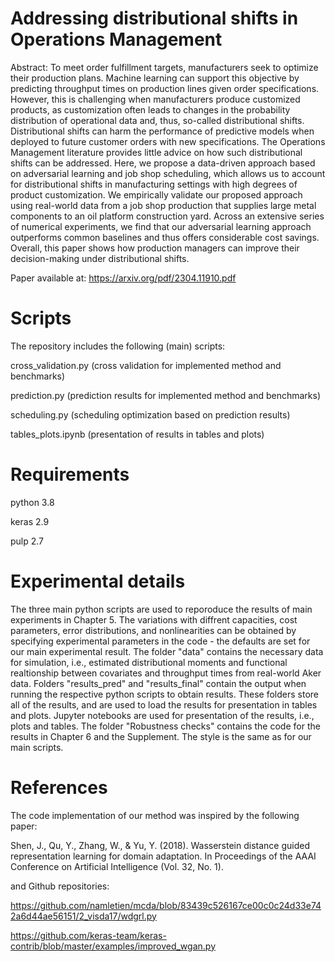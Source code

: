# Addressing distributional shifts in Operations Management

Abstract: To meet order fulfillment targets, manufacturers seek to optimize their production plans. Machine learning can support this objective by predicting throughput times on production lines given order specifications. However, this is challenging when manufacturers produce customized products, as customization often leads to changes in the probability distribution of operational data and, thus, so-called distributional shifts. Distributional shifts can harm the performance of predictive models when deployed to future customer orders with new specifications. The Operations Management literature provides little advice on how such distributional shifts can be addressed. Here, we propose a data-driven approach based on adversarial learning and job shop scheduling, which allows us to account for distributional shifts in manufacturing settings with high degrees of product customization. We empirically validate our proposed approach using real-world data from a job shop production that supplies large metal components to an oil platform construction yard. Across an extensive series of numerical experiments, we find that our adversarial learning approach outperforms common baselines and thus offers considerable cost savings. Overall, this paper shows how production managers can improve their decision-making under distributional shifts. 

Paper available at: https://arxiv.org/pdf/2304.11910.pdf

# Scripts

The repository includes the following (main) scripts:

cross_validation.py (cross validation for implemented method and benchmarks)

prediction.py (prediction results for implemented method and benchmarks)

scheduling.py (scheduling optimization based on prediction results)

tables_plots.ipynb (presentation of results in tables and plots)

# Requirements

python 3.8 

keras 2.9

pulp 2.7

# Experimental details

The three main python scripts are used to reporoduce the results of main experiments in Chapter 5. The variations with diffrent capacities, cost parameters, error distributions, and nonlinearities can be obtained by specifying experimental parameters in the code - the defaults are set for our main experimental result. The folder "data" contains the necessary data for simulation, i.e., estimated distributional moments and functional realtionship between covariates and throughput times from real-world Aker data. Folders "results_pred" and "results_final" contain the output when running the respective python scripts to obtain results. These folders store all of the results, and are used to load the results for presentation in tables and plots. Jupyter notebooks are used for presentation of the results, i.e., plots and tables. The folder "Robustness checks" contains the code for the results in Chapter 6 and the Supplement. The style is the same as for our main scripts. 

# References 

The code implementation of our method was inspired by the following paper:

Shen, J., Qu, Y., Zhang, W., & Yu, Y. (2018). Wasserstein distance guided representation learning for domain adaptation. In Proceedings of the AAAI Conference on Artificial Intelligence (Vol. 32, No. 1).

and Github repositories:

https://github.com/namletien/mcda/blob/83439c526167ce00c0c24d33e742a6d44ae56151/2_visda17/wdgrl.py

https://github.com/keras-team/keras-contrib/blob/master/examples/improved_wgan.py


